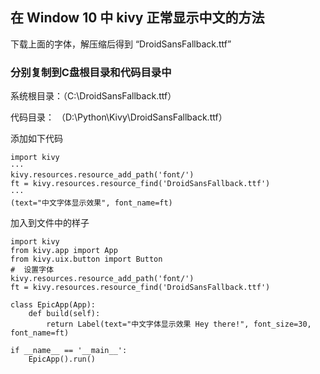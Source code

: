 ## 在 Window 10 中 kivy 正常显示中文的方法


下载上面的字体，解压缩后得到 “DroidSansFallback.ttf”

### 分别复制到C盘根目录和代码目录中

系统根目录：（C:\DroidSansFallback.ttf）

代码目录： （D:\Python\Kivy\DroidSansFallback.ttf）

添加如下代码

```
import kivy
···
kivy.resources.resource_add_path('font/')
ft = kivy.resources.resource_find('DroidSansFallback.ttf')
···
(text="中文字体显示效果", font_name=ft)

```
加入到文件中的样子

```
import kivy
from kivy.app import App
from kivy.uix.button import Button
#  设置字体
kivy.resources.resource_add_path('font/')
ft = kivy.resources.resource_find('DroidSansFallback.ttf')

class EpicApp(App):
    def build(self):
        return Label(text="中文字体显示效果 Hey there!", font_size=30, font_name=ft)

if __name__ == '__main__':
    EpicApp().run()
```
